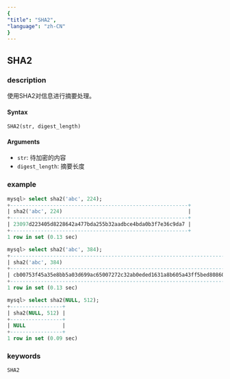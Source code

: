 ```yaml
---
{
"title": "SHA2",
"language": "zh-CN"
}
---
```


<!-- 
Licensed to the Apache Software Foundation (ASF) under one
or more contributor license agreements.  See the NOTICE file
distributed with this work for additional information
regarding copyright ownership.  The ASF licenses this file
to you under the Apache License, Version 2.0 (the
"License"); you may not use this file except in compliance
with the License.  You may obtain a copy of the License at
  http://www.apache.org/licenses/LICENSE-2.0
Unless required by applicable law or agreed to in writing,
software distributed under the License is distributed on an
"AS IS" BASIS, WITHOUT WARRANTIES OR CONDITIONS OF ANY
KIND, either express or implied.  See the License for the
specific language governing permissions and limitations
under the License.
-->

## SHA2

### description

使用SHA2对信息进行摘要处理。

#### Syntax

`SHA2(str, digest_length)`

#### Arguments

- `str`: 待加密的内容
- `digest_length`: 摘要长度

### example

```SQL
mysql> select sha2('abc', 224);
+----------------------------------------------------------+
| sha2('abc', 224)                                         |
+----------------------------------------------------------+
| 23097d223405d8228642a477bda255b32aadbce4bda0b3f7e36c9da7 |
+----------------------------------------------------------+
1 row in set (0.13 sec)

mysql> select sha2('abc', 384);
+--------------------------------------------------------------------------------------------------+
| sha2('abc', 384)                                                                                 |
+--------------------------------------------------------------------------------------------------+
| cb00753f45a35e8bb5a03d699ac65007272c32ab0eded1631a8b605a43ff5bed8086072ba1e7cc2358baeca134c825a7 |
+--------------------------------------------------------------------------------------------------+
1 row in set (0.13 sec)

mysql> select sha2(NULL, 512);
+-----------------+
| sha2(NULL, 512) |
+-----------------+
| NULL            |
+-----------------+
1 row in set (0.09 sec)
```

### keywords

    SHA2
